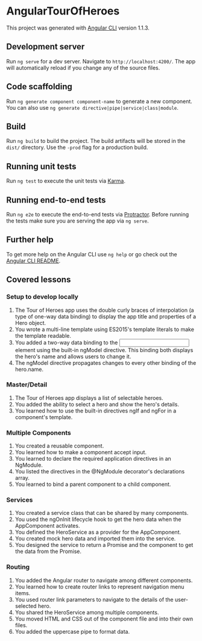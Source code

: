 # AngularTourOfHeroes

This project was generated with [Angular CLI](https://github.com/angular/angular-cli) version 1.1.3.

## Development server

Run `ng serve` for a dev server. Navigate to `http://localhost:4200/`. The app will automatically reload if you change any of the source files.

## Code scaffolding

Run `ng generate component component-name` to generate a new component. You can also use `ng generate directive|pipe|service|class|module`.

## Build

Run `ng build` to build the project. The build artifacts will be stored in the `dist/` directory. Use the `-prod` flag for a production build.

## Running unit tests

Run `ng test` to execute the unit tests via [Karma](https://karma-runner.github.io).

## Running end-to-end tests

Run `ng e2e` to execute the end-to-end tests via [Protractor](http://www.protractortest.org/).
Before running the tests make sure you are serving the app via `ng serve`.

## Further help

To get more help on the Angular CLI use `ng help` or go check out the [Angular CLI README](https://github.com/angular/angular-cli/blob/master/README.md).

## Covered lessons

### Setup to develop locally
1. The Tour of Heroes app uses the double curly braces of interpolation (a type of one-way data binding) to display the app title and properties of a Hero object.
2. You wrote a multi-line template using ES2015's template literals to make the template readable.
3. You added a two-way data binding to the <input> element using the built-in ngModel directive. This binding both displays the hero's name and allows users to change it.
4. The ngModel directive propagates changes to every other binding of the hero.name.


### Master/Detail
1. The Tour of Heroes app displays a list of selectable heroes.
2. You added the ability to select a hero and show the hero's details.
3. You learned how to use the built-in directives ngIf and ngFor in a component's template.

### Multiple Components
1. You created a reusable component.
2. You learned how to make a component accept input.
3. You learned to declare the required application directives in an NgModule.
4. You listed the directives in the @NgModule decorator's declarations array.
5. You learned to bind a parent component to a child component.


###  Services
1. You created a service class that can be shared by many components.
2. You used the ngOnInit lifecycle hook to get the hero data when the AppComponent activates.
3. You defined the HeroService as a provider for the AppComponent.
4. You created mock hero data and imported them into the service.
5. You designed the service to return a Promise and the component to get the data from the Promise.

###  Routing
1. You added the Angular router to navigate among different components.
2. You learned how to create router links to represent navigation menu items.
3. You used router link parameters to navigate to the details of the user-selected hero.
4. You shared the HeroService among multiple components.
5. You moved HTML and CSS out of the component file and into their own files.
6. You added the uppercase pipe to format data.